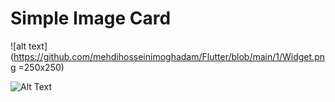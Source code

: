 # Simple Image Card 

![alt text](https://github.com/mehdihosseinimoghadam/Flutter/blob/main/1/Widget.png  =250x250)

![Alt Text](https://github.com/mehdihosseinimoghadam/Flutter/blob/main/1/imageCard.gif)

